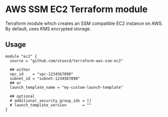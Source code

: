 # AWS SSM EC2 Terraform module

Terraform module which creates an SSM compatible EC2 instance on AWS. By default, uses KMS encrypted storage.

## Usage

```hcl
module "ec2" {
  source = "github.com/stuxcd/terraform-aws-ssm-ec2"

  ## either
  vpc_id    = "vpc-1234567890"
  subnet_id = "subnet-1234567890"
  ## or
  launch_template_name = "my-custom-launch-template"

  ## optional
  # additional_security_group_ids = []
  # launch_template_version       = ""
}
```
